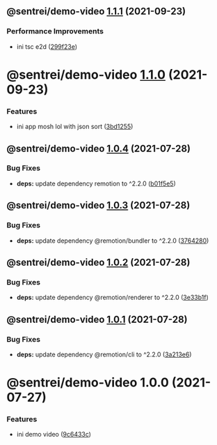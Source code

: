## @sentrei/demo-video [1.1.1](https://github.com/sentrei/sentrei/compare/@sentrei/demo-video@1.1.0...@sentrei/demo-video@1.1.1) (2021-09-23)

### Performance Improvements

- ini tsc e2d ([299f23e](https://github.com/sentrei/sentrei/commit/299f23e4bc09c199ec375ac894f3e8d6709a94be))

# @sentrei/demo-video [1.1.0](https://github.com/sentrei/sentrei/compare/@sentrei/demo-video@1.0.4...@sentrei/demo-video@1.1.0) (2021-09-23)

### Features

- ini app mosh lol with json sort ([3bd1255](https://github.com/sentrei/sentrei/commit/3bd12550f6f1a2be250c0497c665e79e9d1ecd88))

## @sentrei/demo-video [1.0.4](https://github.com/sentrei/sentrei/compare/@sentrei/demo-video@1.0.3...@sentrei/demo-video@1.0.4) (2021-07-28)

### Bug Fixes

- **deps:** update dependency remotion to ^2.2.0 ([b01f5e5](https://github.com/sentrei/sentrei/commit/b01f5e577198868aa7d18938acb744b7203e5a2e))

## @sentrei/demo-video [1.0.3](https://github.com/sentrei/sentrei/compare/@sentrei/demo-video@1.0.2...@sentrei/demo-video@1.0.3) (2021-07-28)

### Bug Fixes

- **deps:** update dependency @remotion/bundler to ^2.2.0 ([3764280](https://github.com/sentrei/sentrei/commit/37642806e8dcaf1f60430d17b4c332285e795ef8))

## @sentrei/demo-video [1.0.2](https://github.com/sentrei/sentrei/compare/@sentrei/demo-video@1.0.1...@sentrei/demo-video@1.0.2) (2021-07-28)

### Bug Fixes

- **deps:** update dependency @remotion/renderer to ^2.2.0 ([3e33b1f](https://github.com/sentrei/sentrei/commit/3e33b1f18f5fceeb1e70099fa2f3a0ea7c35692e))

## @sentrei/demo-video [1.0.1](https://github.com/sentrei/sentrei/compare/@sentrei/demo-video@1.0.0...@sentrei/demo-video@1.0.1) (2021-07-28)

### Bug Fixes

- **deps:** update dependency @remotion/cli to ^2.2.0 ([3a213e6](https://github.com/sentrei/sentrei/commit/3a213e60f4381cb6faeb5167aef01b69ef625f42))

# @sentrei/demo-video 1.0.0 (2021-07-27)

### Features

- ini demo video ([9c6433c](https://github.com/sentrei/sentrei/commit/9c6433c49e385de7a4f4cf76644631112a3eea0d))
